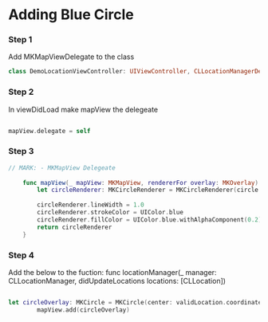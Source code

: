 # Adding Blue Circle

### Step 1 
Add MKMapViewDelegate to the class 

```swift
class DemoLocationViewController: UIViewController, CLLocationManagerDelegate, MKMapViewDelegate 

``` 
### Step 2 
In viewDidLoad make mapView the delegeate

```swift 

mapView.delegate = self
```

### Step 3
```swift
// MARK: - MKMapView Delegeate
    
    func mapView(_ mapView: MKMapView, rendererFor overlay: MKOverlay) -> MKOverlayRenderer {
        let circleRenderer: MKCircleRenderer = MKCircleRenderer(circle: overlay as! MKCircle)
    
        circleRenderer.lineWidth = 1.0
        circleRenderer.strokeColor = UIColor.blue
        circleRenderer.fillColor = UIColor.blue.withAlphaComponent(0.2)
        return circleRenderer
    }
```

### Step 4 
Add the below to the fuction: func locationManager(_ manager: CLLocationManager, didUpdateLocations locations: [CLLocation])
```swift

let circleOverlay: MKCircle = MKCircle(center: validLocation.coordinate, radius: 50.0)
        mapView.add(circleOverlay)
        
```

